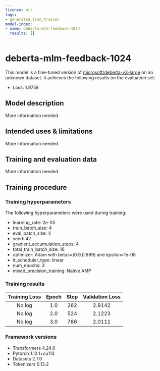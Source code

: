 ```yaml
---
license: mit
tags:
- generated_from_trainer
model-index:
- name: deberta-mlm-feedback-1024
  results: []
---
```


<!-- This model card has been generated automatically according to the information the Trainer had access to. You
should probably proofread and complete it, then remove this comment. -->

# deberta-mlm-feedback-1024

This model is a fine-tuned version of [microsoft/deberta-v3-large](https://huggingface.co/microsoft/deberta-v3-large) on an unknown dataset.
It achieves the following results on the evaluation set:
- Loss: 1.9758

## Model description

More information needed

## Intended uses & limitations

More information needed

## Training and evaluation data

More information needed

## Training procedure

### Training hyperparameters

The following hyperparameters were used during training:
- learning_rate: 2e-05
- train_batch_size: 4
- eval_batch_size: 4
- seed: 42
- gradient_accumulation_steps: 4
- total_train_batch_size: 16
- optimizer: Adam with betas=(0.9,0.999) and epsilon=1e-08
- lr_scheduler_type: linear
- num_epochs: 3
- mixed_precision_training: Native AMP

### Training results

| Training Loss | Epoch | Step | Validation Loss |
|:-------------:|:-----:|:----:|:---------------:|
| No log        | 1.0   | 262  | 2.9142          |
| No log        | 2.0   | 524  | 2.1223          |
| No log        | 3.0   | 786  | 2.0111          |


### Framework versions

- Transformers 4.24.0
- Pytorch 1.12.1+cu113
- Datasets 2.7.0
- Tokenizers 0.13.2

